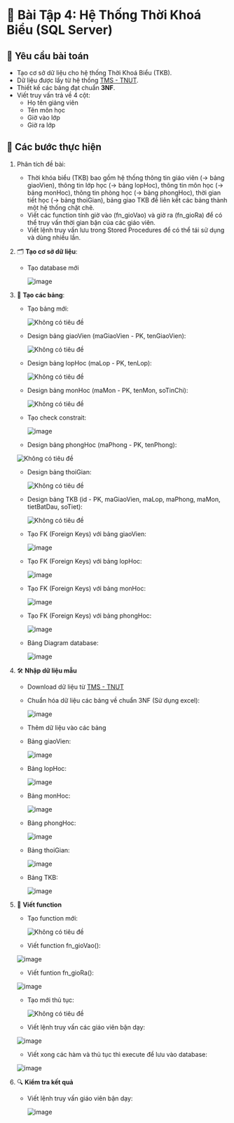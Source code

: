 # 📘 Bài Tập 4: Hệ Thống Thời Khoá Biểu (SQL Server)

## 📌 Yêu cầu bài toán

- Tạo cơ sở dữ liệu cho hệ thống Thời Khoá Biểu (TKB).
- Dữ liệu được lấy từ hệ thống [TMS - TNUT](https://tms.tnut.edu.vn).
- Thiết kế các bảng đạt chuẩn **3NF**.
- Viết truy vấn trả về 4 cột:
  - Họ tên giảng viên
  - Tên môn học
  - Giờ vào lớp
  - Giờ ra lớp
## 🧭 Các bước thực hiện
1. Phân tích đề bài:
   - Thời khóa biểu (TKB) bao gồm hệ thống thông tin giáo viên (-> bảng giaoVien), thông tin lớp học (-> bảng lopHoc), thông tin
môn học (-> bảng monHoc), thông tin phòng học (-> bảng phongHoc), thời gian tiết học (-> bảng thoiGian), bảng giao TKB để liên kết
các bảng thành một hệ thống chặt chẽ.
   - Viết các function tính giờ vào (fn_gioVao) và giờ ra (fn_gioRa) để có thể truy vấn thời gian bận của các giáo viên.
   - Viết lệnh truy vấn lưu trong Stored Procedures để có thể tái sử dụng và dùng nhiều lần.                                                                                                                         
3. 🗂️ **Tạo cơ sở dữ liệu**:
   - Tạo database mới
     
      ![image](https://github.com/user-attachments/assets/c2cc501d-6afc-4089-98e2-f3c016520736)
     
2. 🧱 **Tạo các bảng**:
   - Tạo bảng mới:
     
      ![Không có tiêu đề](https://github.com/user-attachments/assets/611f9244-e25c-40f7-a1e8-4f4980e87347)

   - Design bảng giaoVien (maGiaoVien - PK, tenGiaoVien):
   
      ![Không có tiêu đề](https://github.com/user-attachments/assets/1c631bd3-4e1a-487e-ac72-e38ccccdf79f)

   - Design bảng lopHoc (maLop - PK, tenLop):
  
      ![Không có tiêu đề](https://github.com/user-attachments/assets/1e86f227-57fc-4cfb-8246-6e1f1c24ad21)

   - Design bảng monHoc (maMon - PK, tenMon, soTinChi):
  
      ![Không có tiêu đề](https://github.com/user-attachments/assets/279ab40b-6a70-49a8-8871-1ee15e4f050e)

   + Tạo check constrait:

     ![image](https://github.com/user-attachments/assets/0bbac732-a09c-488e-b4a7-81572f2ba3c0)

   - Design bảng phongHoc (maPhong - PK, tenPhong):

    ![Không có tiêu đề](https://github.com/user-attachments/assets/6d2e1403-640d-486a-b09b-82532e6c5b48)

   - Design bảng thoiGian:

      ![Không có tiêu đề](https://github.com/user-attachments/assets/b9cf7a54-4cc0-46ba-840e-cfe096f4f553)

   - Design bảng TKB (id - PK, maGiaoVien, maLop, maPhong, maMon, tietBatDau, soTiet):

      ![Không có tiêu đề](https://github.com/user-attachments/assets/5d999cfc-1f87-4d78-bb0a-016f267ee3bc)

   + Tạo FK (Foreign Keys) với bảng giaoVien:
     
      ![image](https://github.com/user-attachments/assets/6d7138c9-8d3b-403f-861e-7c56f3ea43fc)

   + Tạo FK (Foreign Keys) với bảng lopHoc:

      ![image](https://github.com/user-attachments/assets/9f17bca1-eb3e-456d-bd86-ce481fcb486e)

   + Tạo FK (Foreign Keys) với bảng monHoc:

     ![image](https://github.com/user-attachments/assets/9ca3875f-8f00-4212-8963-f4cae1f3333f)

   + Tạo FK (Foreign Keys) với bảng phongHoc:

      ![image](https://github.com/user-attachments/assets/32b24293-3c67-4b1a-b806-782d48dc2f8a)
  
   - Bảng Diagram database:
  
      ![image](https://github.com/user-attachments/assets/7c7afeb5-fe8f-4b2f-84e6-b35ad14a7119)

3. 🛠️ **Nhập dữ liệu mẫu**

   - Download dữ liệu từ  [TMS - TNUT](https://tms.tnut.edu.vn)
   - Chuẩn hóa dữ liệu các bảng về chuẩn 3NF (Sử dụng excel):

     ![image](https://github.com/user-attachments/assets/0c148ce6-46e3-4bff-a5ca-9395ea6c5854)

   - Thêm dữ liệu vào các bảng
   + Bảng giaoVien:

      ![image](https://github.com/user-attachments/assets/57fa1b61-9822-48d9-aa8d-f7db34d737c7)

   + Bảng lopHoc:

     ![image](https://github.com/user-attachments/assets/240c26c1-1da0-48ce-a8f0-cddcfc397d6c)

   + Bảng monHoc:

     ![image](https://github.com/user-attachments/assets/e1d528dc-ed84-435b-a95a-63db0c60a379)

   + Bảng phongHoc:

     ![image](https://github.com/user-attachments/assets/2169374f-0031-456a-9acb-284743fba008)

   + Bảng thoiGian:

     ![image](https://github.com/user-attachments/assets/80213a45-0a27-4f6e-a42b-a0fbc42ceb30)

   + Bảng TKB:

     ![image](https://github.com/user-attachments/assets/cb1ad62b-ada3-488c-b4f7-966909659e96)

5. 🔧 **Viết function**
   - Tạo function mới:
     
     ![Không có tiêu đề](https://github.com/user-attachments/assets/c2959adb-4fc3-4b7f-a2e5-aa8e5423aa04)

   + Viết function fn_gioVao(): 
     
   ![image](https://github.com/user-attachments/assets/3ae2466c-670b-42cc-9e62-1b41a7ef6f39)

   + Viết funtion fn_gioRa():

    ![image](https://github.com/user-attachments/assets/a8d9e986-84d3-427b-a01d-bc87379c42ea)
  
   - Tạo mới thủ tục:

     ![Không có tiêu đề](https://github.com/user-attachments/assets/cbdbea4b-b1e1-4081-8820-78f5fb3fc8ce)

   + Viết lệnh truy vấn các giáo viên bận dạy:

    ![image](https://github.com/user-attachments/assets/2b598c03-e879-44e3-a981-d3908200f081)

   - Viết xong các hàm và thủ tục thì execute để lưu vào database:

    ![image](https://github.com/user-attachments/assets/3f41c31e-fa4a-4273-92ed-489fe7bf1c3e)

7. 🔍 **Kiểm tra kết quả**
   - Viết lệnh truy vấn giáo viên bận dạy:

     ![image](https://github.com/user-attachments/assets/cb6fe600-51aa-4830-82bf-b929cc128044)
  
